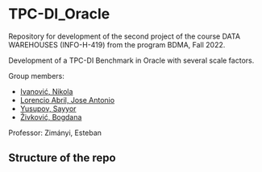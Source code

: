 # TPC-DI_Oracle
Repository for development of the second project of the course DATA WAREHOUSES (INFO-H-419) from the program BDMA, Fall 2022.

Development of a TPC-DI Benchmark in Oracle with several scale factors.

Group members:
- [Ivanović, Nikola](https://github.com/ivanovicnikola)
- [Lorencio Abril, Jose Antonio](https://github.com/Lorenc1o)
- [Yusupov, Sayyor](https://github.com/SYusupov)
- [Živković, Bogdana](https://github.com/zivkovicbogdana)

Professor: Zimányi, Esteban

## Structure of the repo
